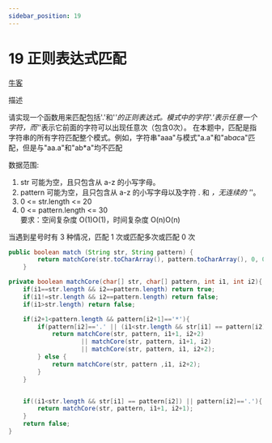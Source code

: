 ```yaml
---
sidebar_position: 19
---
```


# 19 正则表达式匹配

[牛客](https://www.nowcoder.com/practice/28970c15befb4ff3a264189087b99ad4)


描述

请实现一个函数用来匹配包括'.'和'*'的正则表达式。模式中的字符'.'表示任意一个字符，而'*'表示它前面的字符可以出现任意次（包含0次）。 在本题中，匹配是指字符串的所有字符匹配整个模式。例如，字符串"aaa"与模式"a.a"和"ab*ac*a"匹配，但是与"aa.a"和"ab*a"均不匹配

数据范围:  
1. str 可能为空，且只包含从 a-z 的小写字母。  
2. pattern 可能为空，且只包含从 a-z 的小写字母以及字符 . 和 *，无连续的 '*'。  
3. 0 <= str.length <= 20  
4. 0 <= pattern.length <= 30  
要求：空间复杂度 O(1)O(1)，时间复杂度 O(n)O(n)

当遇到星号时有 3 种情况，匹配 1 次或匹配多次或匹配 0 次

```java
public boolean match (String str, String pattern) {
        return matchCore(str.toCharArray(), pattern.toCharArray(), 0, 0);
    }

private boolean matchCore(char[] str, char[] pattern, int i1, int i2){
    if(i1==str.length && i2==pattern.length) return true;
    if(i1!=str.length && i2==pattern.length) return false;
    if(i1>str.length) return false;

    if(i2+1<pattern.length && pattern[i2+1]=='*'){
        if(pattern[i2]=='.' || (i1<str.length && str[i1] == pattern[i2]) ){
            return matchCore(str, pattern, i1+1, i2+2)
                    || matchCore(str, pattern, i1+1, i2)
                    || matchCore(str, pattern, i1, i2+2);
        } else {
            return matchCore(str, pattern ,i1, i2+2);
        }
    }


    if((i1<str.length && str[i1] == pattern[i2]) || pattern[i2]=='.'){
        return matchCore(str, pattern, i1+1, i2+1);
    }
    return false;
}
```